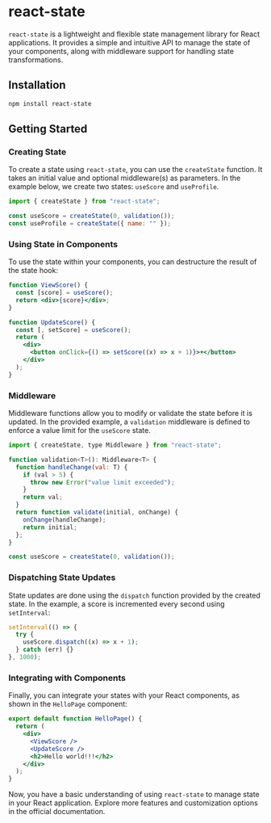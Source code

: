 # react-state

`react-state` is a lightweight and flexible state management library for React applications. It provides a simple and intuitive API to manage the state of your components, along with middleware support for handling state transformations.

## Installation

```bash
npm install react-state
```

## Getting Started

### Creating State

To create a state using `react-state`, you can use the `createState` function. It takes an initial value and optional middleware(s) as parameters. In the example below, we create two states: `useScore` and `useProfile`.

```jsx
import { createState } from "react-state";

const useScore = createState(0, validation());
const useProfile = createState({ name: "" });
```

### Using State in Components

To use the state within your components, you can destructure the result of the state hook:

```jsx
function ViewScore() {
  const [score] = useScore();
  return <div>{score}</div>;
}

function UpdateScore() {
  const [, setScore] = useScore();
  return (
    <div>
      <button onClick={() => setScore((x) => x + 1)}>+</button>
    </div>
  );
}
```

### Middleware

Middleware functions allow you to modify or validate the state before it is updated. In the provided example, a `validation` middleware is defined to enforce a value limit for the `useScore` state.

```jsx
import { createState, type Middleware } from "react-state";

function validation<T>(): Middleware<T> {
  function handleChange(val: T) {
    if (val > 5) {
      throw new Error("value limit exceeded");
    }
    return val;
  }
  return function validate(initial, onChange) {
    onChange(handleChange);
    return initial;
  };
}

const useScore = createState(0, validation());
```

### Dispatching State Updates

State updates are done using the `dispatch` function provided by the created state. In the example, a score is incremented every second using `setInterval`:

```jsx
setInterval(() => {
  try {
    useScore.dispatch((x) => x + 1);
  } catch (err) {}
}, 1000);
```

### Integrating with Components

Finally, you can integrate your states with your React components, as shown in the `HelloPage` component:

```jsx
export default function HelloPage() {
  return (
    <div>
      <ViewScore />
      <UpdateScore />
      <h2>Hello world!!!</h2>
    </div>
  );
}
```

Now, you have a basic understanding of using `react-state` to manage state in your React application. Explore more features and customization options in the official documentation.
